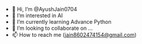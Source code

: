 - 👋 Hi, I’m @AyushJain0704
- 👀 I’m interested in AI 
- 🌱 I’m currently learning Advance Python
- 💞️ I’m looking to collaborate on ...
- 📫 How to reach me (jain8602474154@gmail.com)

<!---
AyushJain0704/AyushJain0704 is a ✨ special ✨ repository because its `README.md` (this file) appears on your GitHub profile.
You can click the Preview link to take a look at your changes.
--->
